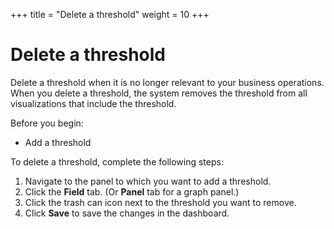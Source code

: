 +++
title = "Delete a threshold"
weight = 10
+++

# Delete a threshold

Delete a threshold when it is no longer relevant to your business operations. When you delete a threshold, the system removes the threshold from all visualizations that include the threshold.

Before you begin:

- Add a threshold

To delete a threshold, complete the following steps:

1. Navigate to the panel to which you want to add a threshold.
1. Click the **Field** tab. (Or **Panel** tab for a graph panel.)
1. Click the trash can icon next to the threshold you want to remove.
1. Click **Save** to save the changes in the dashboard.
